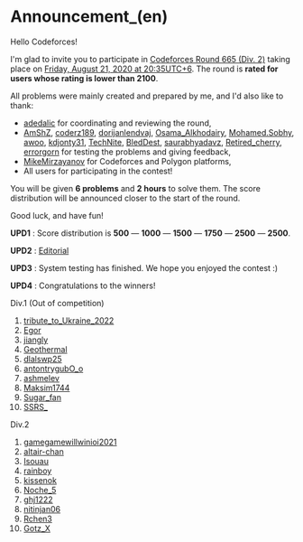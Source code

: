 # Announcement_(en)

Hello Codeforces!

I'm glad to invite you to participate in [Codeforces Round 665 (Div. 2)](https://codeforces.com/contest/1401 "Codeforces Round 665 (Div. 2)") taking place on [Friday, August 21, 2020 at 20:35UTC+6](https://codeforces.com/https://www.timeanddate.com/worldclock/fixedtime.html?day=21&month=8&year=2020&hour=17&min=35&sec=0&p1=166). The round is **rated for users whose rating is lower than 2100**.

All problems were mainly created and prepared by me, and I'd also like to thank:

 * [adedalic](https://codeforces.com/profile/adedalic "International Master adedalic") for coordinating and reviewing the round,
* [AmShZ](https://codeforces.com/profile/AmShZ "Master AmShZ"), [coderz189](https://codeforces.com/profile/coderz189 "Specialist coderz189"), [dorijanlendvaj](https://codeforces.com/profile/dorijanlendvaj "International Grandmaster dorijanlendvaj"), [Osama_Alkhodairy](https://codeforces.com/profile/Osama_Alkhodairy "Master Osama_Alkhodairy"), [Mohamed.Sobhy](https://codeforces.com/profile/Mohamed.Sobhy "Master Mohamed.Sobhy"), [awoo](https://codeforces.com/profile/awoo "Grandmaster awoo"), [kdjonty31](https://codeforces.com/profile/kdjonty31 "Expert kdjonty31"), [TechNite](https://codeforces.com/profile/TechNite "Master TechNite"), [BledDest](https://codeforces.com/profile/BledDest "International Grandmaster BledDest"), [saurabhyadavz](https://codeforces.com/profile/saurabhyadavz "Specialist saurabhyadavz"), [Retired_cherry](https://codeforces.com/profile/Retired_cherry "Expert Retired_cherry"), [errorgorn](https://codeforces.com/profile/errorgorn "Grandmaster errorgorn") for testing the problems and giving feedback,
* [MikeMirzayanov](https://codeforces.com/profile/MikeMirzayanov "Headquarters, MikeMirzayanov") for Codeforces and Polygon platforms,
* All users for participating in the contest!

You will be given **6 problems** and **2 hours** to solve them. The score distribution will be announced closer to the start of the round.

Good luck, and have fun!

**UPD1** : Score distribution is **500** — **1000** — **1500** — **1750** — **2500** — **2500**.

**UPD2** : [Editorial](Tutorial_(en).md)

**UPD3** : System testing has finished. We hope you enjoyed the contest :)

**UPD4** : Congratulations to the winners!

Div.1 (Out of competition)

 1. [tribute_to_Ukraine_2022](https://codeforces.com/profile/tribute_to_Ukraine_2022 "International Grandmaster tribute_to_Ukraine_2022")
2. [Egor](https://codeforces.com/profile/Egor "Legendary Grandmaster Egor")
3. [jiangly](https://codeforces.com/profile/jiangly "Legendary Grandmaster jiangly")
4. [Geothermal](https://codeforces.com/profile/Geothermal "International Grandmaster Geothermal")
5. [dlalswp25](https://codeforces.com/profile/dlalswp25 "International Grandmaster dlalswp25")
6. [antontrygubO_o](https://codeforces.com/profile/antontrygubO_o "Grandmaster antontrygubO_o")
7. [ashmelev](https://codeforces.com/profile/ashmelev "International Grandmaster ashmelev")
8. [Maksim1744](https://codeforces.com/profile/Maksim1744 "International Grandmaster Maksim1744")
9. [Sugar_fan](https://codeforces.com/profile/Sugar_fan "Grandmaster Sugar_fan")
10. [SSRS_](https://codeforces.com/profile/SSRS_ "International Grandmaster SSRS_")

Div.2

 1. [gamegamewillwinioi2021](https://codeforces.com/profile/gamegamewillwinioi2021 "Candidate Master gamegamewillwinioi2021")
2. [altair-chan](https://codeforces.com/profile/altair-chan "Expert altair-chan")
3. [Isouau](https://codeforces.com/profile/Isouau "Specialist Isouau")
4. [rainboy](https://codeforces.com/profile/rainboy "Expert rainboy")
5. [kissenok](https://codeforces.com/profile/kissenok "Candidate Master kissenok")
6. [Noche_5](https://codeforces.com/profile/Noche_5 "Candidate Master Noche_5")
7. [ghj1222](https://codeforces.com/profile/ghj1222 "Expert ghj1222")
8. [nitinjan06](https://codeforces.com/profile/nitinjan06 "Candidate Master nitinjan06")
9. [Rchen3](https://codeforces.com/profile/Rchen3 "Expert Rchen3")
10. [Gotz_X](https://codeforces.com/profile/Gotz_X "Expert Gotz_X")
